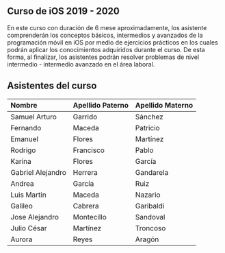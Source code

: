 ## Curso de iOS 2019 - 2020

En este curso con duración de 6 mese aproximadamente, los asistente comprenderán los conceptos básicos, intermedios y avanzados de la programación móvil en iOS por medio de ejercicios prácticos en los cuales podrán aplicar los conocimientos adquiridos durante el curso. De esta forma, al finalizar, los asistentes podrán resolver problemas de nivel intermedio - intermedio avanzado en el área laboral.

## Asistentes del curso 

| Nombre                | Apellido Paterno                           | Apellido Materno                         |
|:-------------------------------|:-------------------------------|:-------------------------------|
| Samuel Arturo | Garrido | Sánchez |
| Fernando | Maceda | Patricio |
| Emanuel | Flores | Martínez |
| Rodrigo | Francisco | Pablo |
| Karina | Flores | García |
| Gabriel Alejandro | Herrera | Gandarela |
| Andrea | García | Ruiz |
| Luis Martin | Maceda | Nazario |
| Galileo | Cabrera | Garibaldi |
| Jose Alejandro | Montecillo | Sandoval |
| Julio César | Martínez | Troncoso |
| Aurora | Reyes | Aragón |
